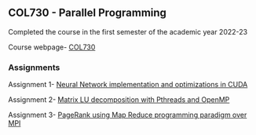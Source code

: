 ## COL730 - Parallel Programming 
Completed the course in the first semester of the academic year 2022-23

Course webpage- [COL730](https://www.cse.iitd.ac.in/~rijurekha/col730_2022.html)

### Assignments

Assignment 1- [Neural Network implementation and optimizations in CUDA](https://www.cse.iitd.ac.in/~rijurekha/col730_2022/CUDA_assignment.pdf)          

Assignment 2- [Matrix LU decomposition with Pthreads and OpenMP](https://www.cse.iitd.ac.in/~rijurekha/col730_2022/openmp_pthread_assignment.html)     

Assignment 3- [PageRank using Map Reduce programming paradigm over MPI](https://www.cse.iitd.ac.in/~rijurekha/col730_2022/mpi_assignment.html)
